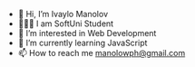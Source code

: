 - 👋 Hi, I’m Ivaylo Manolov
- 👨🏻‍💻 I am SoftUni Student
- 👀 I’m interested in Web Development
- 🌱 I’m currently learning JavaScript
- 📫 How to reach me manolowph@gmail.com

<!---
manolowph/manolowph is a ✨ special ✨ repository because its `README.md` (this file) appears on your GitHub profile.
You can click the Preview link to take a look at your changes.
--->
